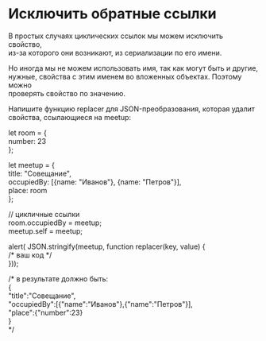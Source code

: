 # Исключить обратные ссылки    <br/>

В простых случаях циклических ссылок мы можем исключить свойство,     <br/>
из-за которого они возникают, из сериализации по его имени.    <br/>

Но иногда мы не можем использовать имя, так как могут быть и другие,     <br/>
нужные, свойства с этим именем во вложенных объектах. Поэтому можно     <br/>
проверять свойство по значению.    <br/>

Напишите функцию replacer для JSON-преобразования, которая удалит     <br/>
свойства, ссылающиеся на meetup:    <br/>

let room = {    <br/>
number: 23    <br/>
};    <br/>

let meetup = {    <br/>
title: "Совещание",    <br/>
occupiedBy: [{name: "Иванов"}, {name: "Петров"}],    <br/>
place: room    <br/>
};    <br/>

// цикличные ссылки    <br/>
room.occupiedBy = meetup;    <br/>
meetup.self = meetup;    <br/>

alert( JSON.stringify(meetup, function replacer(key, value) {    <br/>
/* ваш код */    <br/>
}));    <br/>

/* в результате должно быть:    <br/>
{    <br/>
"title":"Совещание",    <br/>
"occupiedBy":[{"name":"Иванов"},{"name":"Петров"}],    <br/>
"place":{"number":23}    <br/>
}    <br/>
*/    <br/>